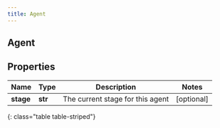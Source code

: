 ```yaml
---
title: Agent
---
```

## Agent

## Properties

|Name | Type | Description | Notes|
|------------ | ------------- | ------------- | -------------|
| **stage** | **str** | The current stage for this agent | [optional] |
{: class="table table-striped"}



